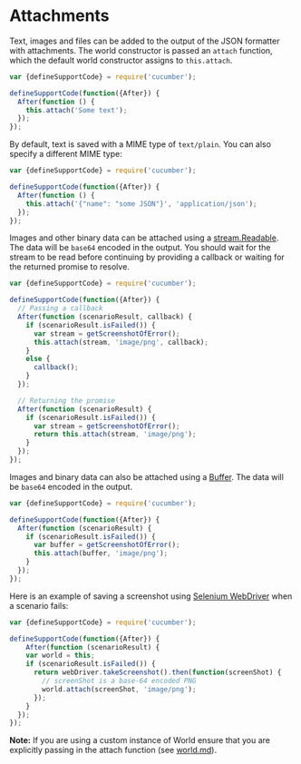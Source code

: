# Attachments

Text, images and files can be added to the output of the JSON formatter with attachments.
The world constructor is passed an `attach` function,
which the default world constructor assigns to `this.attach`.

```javascript
var {defineSupportCode} = require('cucumber');

defineSupportCode(function({After}) {
  After(function () {
    this.attach('Some text');
  });
});
```

By default, text is saved with a MIME type of `text/plain`.  You can also specify
a different MIME type:

```javascript
var {defineSupportCode} = require('cucumber');

defineSupportCode(function({After}) {
  After(function () {
    this.attach('{"name": "some JSON"}', 'application/json');
  });
});
```

Images and other binary data can be attached using a [stream.Readable](https://nodejs.org/api/stream.html).
The data will be `base64` encoded in the output.
You should wait for the stream to be read before continuing by providing a callback or waiting for the returned promise to resolve.

```javascript
var {defineSupportCode} = require('cucumber');

defineSupportCode(function({After}) {
  // Passing a callback
  After(function (scenarioResult, callback) {
    if (scenarioResult.isFailed()) {
      var stream = getScreenshotOfError();
      this.attach(stream, 'image/png', callback);
    }
    else {
      callback();
    }
  });

  // Returning the promise
  After(function (scenarioResult) {
    if (scenarioResult.isFailed()) {
      var stream = getScreenshotOfError();
      return this.attach(stream, 'image/png');
    }
  });
});
```

Images and binary data can also be attached using a [Buffer](https://nodejs.org/api/buffer.html).
The data will be `base64` encoded in the output.

```javascript
var {defineSupportCode} = require('cucumber');

defineSupportCode(function({After}) {
  After(function (scenarioResult) {
    if (scenarioResult.isFailed()) {
      var buffer = getScreenshotOfError();
      this.attach(buffer, 'image/png');
    }
  });
});
```

Here is an example of saving a screenshot using [Selenium WebDriver](https://www.npmjs.com/package/selenium-webdriver)
when a scenario fails:

```javascript
var {defineSupportCode} = require('cucumber');

defineSupportCode(function({After}) {
    After(function (scenarioResult) {
    var world = this;
    if (scenarioResult.isFailed()) {
      return webDriver.takeScreenshot().then(function(screenShot) {
        // screenShot is a base-64 encoded PNG
        world.attach(screenShot, 'image/png');
      });
    }
  });
});
```

**Note:** If you are using a custom instance of World ensure that you are explicitly passing in the attach function (see [world.md](https://github.com/cucumber/cucumber-js/blob/master/docs/support_files/world.md)).

